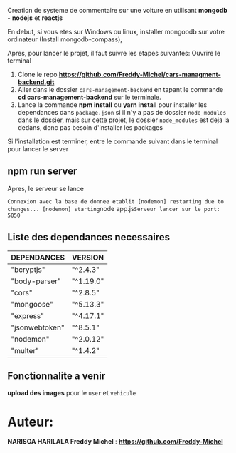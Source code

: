 Creation de systeme de commentaire sur une voiture en utilisant **mongodb** - **nodejs** et **reactjs**

En debut, si vous etes sur Windows ou linux, installer mongoodb sur votre ordinateur (Install mongodb-compass),

Apres, pour lancer le projet, il faut suivre les etapes suivantes:
Ouvrire le terminal

1. Clone le repo **https://github.com/Freddy-Michel/cars-managment-backend.git**
2. Aller dans le dossier `cars-management-backend` en tapant le commande **cd cars-management-backend** sur le terminale.
3. Lance la commande **npm install** ou **yarn install** pour installer les dependances dans `package.json` si il n'y a pas de dossier `node_modules` dans le dossier, mais sur cette projet, le dossier `node_modules` est deja la dedans, donc pas besoin d'installer les packages

Si l'installation est terminer, entre le commande suivant dans le terminal pour lancer le server
## npm run server

Apres, le serveur se lance

`
Connexion avec la base de donnee etablit
[nodemon] restarting due to changes...
[nodemon] starting `node app.js`
Serveur lancer sur le port:  5050
`

## Liste des dependances necessaires
| DEPENDANCES   |   VERSION  |
| --------------| -----------|
| "bcryptjs"    | "^2.4.3"   |
| "body-parser" | "^1.19.0"  |
| "cors"        | "^2.8.5"   |
| "mongoose"    | "^5.13.3"  |
| "express"     | "^4.17.1"  |
| "jsonwebtoken"| "^8.5.1"   |
| "nodemon"     | "^2.0.12"  |
| "multer"      | "^1.4.2"   |

## Fonctionnalite a venir
**upload des images** pour le `user` et `vehicule`

# Auteur:

**NARISOA HARILALA Freddy Michel** : **https://github.com/Freddy-Michel**